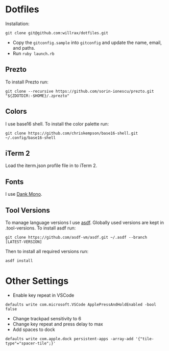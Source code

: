 # Dotfiles

Installation:

```shell
git clone git@github.com:willrax/dotfiles.git
```

- Copy the `gitconfig.sample` into `gitconfig` and update the name, email, and paths.
- Run `ruby launch.rb`

## Prezto

To install Prezto run:

```shell
git clone --recursive https://github.com/sorin-ionescu/prezto.git "${ZDOTDIR:-$HOME}/.zprezto"
```

## Colors

I use base16 shell. To install the color palette run:

```shell
git clone https://github.com/chriskempson/base16-shell.git ~/.config/base16-shell
```

## iTerm 2

Load the iterm.json profile file in to iTerm 2.

## Fonts

I use [Dank Mono](https://dank.sh/).

## Tool Versions

To manage language versions I use [asdf](https://asdf-vm.com/). Globally used versions are kept in .tool-versions. To install asdf run:

```shell
git clone https://github.com/asdf-vm/asdf.git ~/.asdf --branch [LATEST-VERSION]
```

Then to install all required versions run:

```shell
asdf install
```

# Other Settings

- Enable key repeat in VSCode

```shell
defaults write com.microsoft.VSCode ApplePressAndHoldEnabled -bool false
```

- Change trackpad sensitivity to 6
- Change key repeat and press delay to max
- Add spaces to dock

```shell
defaults write com.apple.dock persistent-apps -array-add '{"tile-type"="spacer-tile";}'
```
